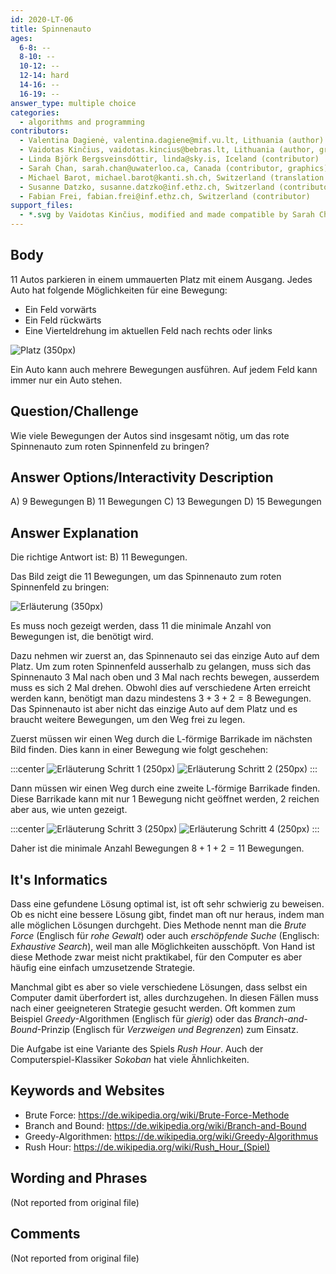 ```yaml
---
id: 2020-LT-06
title: Spinnenauto
ages:
  6-8: --
  8-10: --
  10-12: --
  12-14: hard
  14-16: --
  16-19: --
answer_type: multiple choice
categories:
  - algorithms and programming
contributors:
  - Valentina Dagienė, valentina.dagiene@mif.vu.lt, Lithuania (author)
  - Vaidotas Kinčius, vaidotas.kincius@bebras.lt, Lithuania (author, graphics)
  - Linda Björk Bergsveinsdóttir, linda@sky.is, Iceland (contributor)
  - Sarah Chan, sarah.chan@uwaterloo.ca, Canada (contributor, graphics)
  - Michael Barot, michael.barot@kanti.sh.ch, Switzerland (translation from English into German)
  - Susanne Datzko, susanne.datzko@inf.ethz.ch, Switzerland (contributor, graphics)
  - Fabian Frei, fabian.frei@inf.ethz.ch, Switzerland (contributor)
support_files:
  - *.svg by Vaidotas Kinčius, modified and made compatible by Sarah Chan and Susanne Datzko
---
```



## Body

11 Autos parkieren in einem ummauerten Platz mit einem Ausgang. Jedes Auto hat folgende Möglichkeiten für eine Bewegung:
 - Ein Feld vorwärts
 - Ein Feld rückwärts
 - Eine Vierteldrehung im aktuellen Feld nach rechts oder links

![](graphics/2020-LT-06_taskbody-compatible.svg "Platz (350px)")

Ein Auto kann auch mehrere Bewegungen ausführen. Auf jedem Feld kann immer nur ein Auto stehen.


## Question/Challenge

Wie viele Bewegungen der Autos sind insgesamt nötig, um das rote Spinnenauto zum roten Spinnenfeld zu bringen?


## Answer Options/Interactivity Description


 A)  9 Bewegungen
 B)  11 Bewegungen
 C)  13 Bewegungen
 D)  15 Bewegungen


## Answer Explanation

Die richtige Antwort ist: B) 11 Bewegungen.

Das Bild zeigt die 11 Bewegungen, um das Spinnenauto zum roten Spinnenfeld zu bringen:

![](graphics/2020-LT-06_explanation1-compatible.svg "Erläuterung (350px)")

Es muss noch gezeigt werden, dass 11 die minimale Anzahl von Bewegungen ist, die benötigt wird.

Dazu nehmen wir zuerst an, das Spinnenauto sei das einzige Auto auf dem Platz. Um zum roten Spinnenfeld ausserhalb zu gelangen, muss sich das Spinnenauto 3 Mal nach oben und 3 Mal nach rechts bewegen, ausserdem muss es sich 2 Mal drehen. Obwohl dies auf verschiedene Arten erreicht werden kann, benötigt man dazu mindestens $3 + 3 + 2 = 8$ Bewegungen. Das Spinnenauto ist aber nicht das einzige Auto auf dem Platz und es braucht weitere Bewegungen, um den Weg frei zu legen.

Zuerst müssen wir einen Weg durch die L-förmige Barrikade im nächsten Bild finden. Dies kann in einer Bewegung wie folgt geschehen:

:::center
![](graphics/2020-LT-06_explanation2-compatible.svg "Erläuterung Schritt 1 (250px)")
![](graphics/2020-LT-06_explanation3-compatible.svg "Erläuterung Schritt 2 (250px)")
:::

Dann müssen wir einen Weg durch eine zweite L-förmige Barrikade finden. Diese Barrikade kann mit nur 1 Bewegung nicht geöffnet werden, 2 reichen aber aus, wie unten gezeigt.

:::center
![](graphics/2020-LT-06_explanation4-compatible.svg "Erläuterung Schritt 3 (250px)")
![](graphics/2020-LT-06_explanation5-compatible.svg "Erläuterung Schritt 4 (250px)")
:::

Daher ist die minimale Anzahl Bewegungen $8 + 1 + 2 = 11$ Bewegungen.


## It's Informatics

Dass eine gefundene Lösung optimal ist, ist oft sehr schwierig zu beweisen. Ob es nicht eine bessere Lösung gibt, findet man oft nur heraus, indem man alle möglichen Lösungen durchgeht. Dies Methode nennt man die _Brute Force_ (Englisch für _rohe Gewalt_) oder auch _erschöpfende Suche_ (Englisch: _Exhaustive Search_), weil man alle Möglichkeiten ausschöpft. Von Hand ist diese Methode zwar meist nicht praktikabel, für den Computer es aber häufig eine einfach umzusetzende Strategie.

Manchmal gibt es aber so viele verschiedene Lösungen, dass selbst ein Computer damit überfordert ist, alles durchzugehen. In diesen Fällen muss nach einer geeigneteren Strategie gesucht werden. Oft kommen zum Beispiel _Greedy_-Algorithmen (Englisch für _gierig_) oder das _Branch-and-Bound_-Prinzip (Englisch für _Verzweigen und Begrenzen_) zum Einsatz.

Die Aufgabe ist eine Variante des Spiels _Rush Hour_. Auch der Computerspiel-Klassiker _Sokoban_ hat viele Ähnlichkeiten. 


## Keywords and Websites

 - Brute Force: https://de.wikipedia.org/wiki/Brute-Force-Methode 
 - Branch and Bound: https://de.wikipedia.org/wiki/Branch-and-Bound
 - Greedy-Algorithmen: https://de.wikipedia.org/wiki/Greedy-Algorithmus
 - Rush Hour: https://de.wikipedia.org/wiki/Rush_Hour_(Spiel)


## Wording and Phrases

(Not reported from original file)


## Comments

(Not reported from original file)
